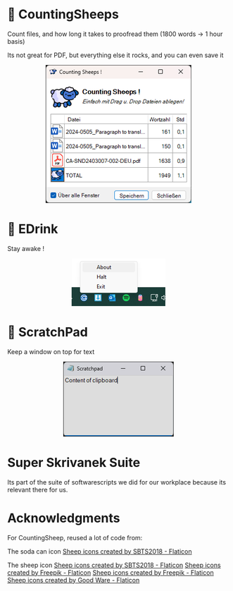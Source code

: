 
# 💽 CountingSheeps

Count files, and how long it takes to proofread them (1800 words -> 1 hour basis)

Its not great for PDF, but everything else it rocks, and you can even save it


<div align="center">
    <img src="https://github.com/teamcons/PS-Whimsiness/blob/main/img/Screenshot CountingSheeps.png" /></td>
</div>



# 💽 EDrink

Stay awake !


<div align="center">
    <img src="https://github.com/teamcons/PS-Whimsiness/blob/main/img/Screenshot EDrink.png" /></td>
</div>



# 💽 ScratchPad

Keep a window on top for text


<div align="center">
    <img src="https://github.com/teamcons/PS-Whimsiness/blob/main/img/Screenshot ScratchPad.png" /></td>
</div>





# Super Skrivanek Suite

Its part of the suite of softwarescripts we did for our workplace because its relevant there for us.


# Acknowledgments

For CountingSheep, reused a lot of code from:


The soda can icon
<a href="https://www.flaticon.com/free-icons/sheep" title="sheep icons">Sheep icons created by SBTS2018 - Flaticon</a>


The sheep icon
<a href="https://www.flaticon.com/free-icons/sheep" title="sheep icons">Sheep icons created by SBTS2018 - Flaticon</a>
<a href="https://www.flaticon.com/free-icons/sheep" title="sheep icons">Sheep icons created by Freepik - Flaticon</a>
<a href="https://www.flaticon.com/free-icons/sheep" title="sheep icons">Sheep icons created by Freepik - Flaticon</a>
<a href="https://www.flaticon.com/free-icons/sheep" title="sheep icons">Sheep icons created by Good Ware - Flaticon</a>